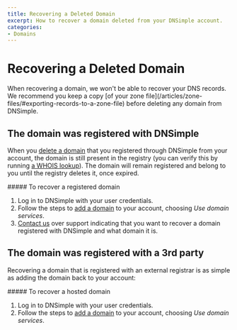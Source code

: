 ```yaml
---
title: Recovering a Deleted Domain
excerpt: How to recover a domain deleted from your DNSimple account.
categories:
- Domains
---
```


# Recovering a Deleted Domain

<warning>
When recovering a domain, we won't be able to recover your DNS records. We recommend you keep a copy [of your zone file](/articles/zone-files/#exporting-records-to-a-zone-file) before deleting any domain from DNSimple.
</warning>

## The domain was registered with DNSimple
When you [delete a domain](/articles/deleting-domain) that you registered through DNSimple from your account, the domain is still present in the registry (you can verify this by running [a WHOIS lookup](https://dnsimple.com/whois)). The domain will remain registered and belong to you until the registry deletes it, once expired.

<div class="section-steps" markdown="1">
##### To recover a registered domain

1.  Log in to DNSimple with your user credentials.
1.  Follow the steps to [add a domain](/articles/adding-domain) to your account, choosing _Use domain services_.
1.  [Contact us](/articles/dnsimple-support) over support indicating that you want to recover a domain registered with DNSimple and what domain it is.

</div>


## The domain was registered with a 3rd party

Recovering a domain that is registered with an external registrar is as simple as adding the domain back to your account:

<div class="section-steps" markdown="1">
##### To recover a hosted domain

1.  Log in to DNSimple with your user credentials.
1.  Follow the steps to [add a domain](/articles/adding-domain) to your account, choosing _Use domain services_.

</div>
